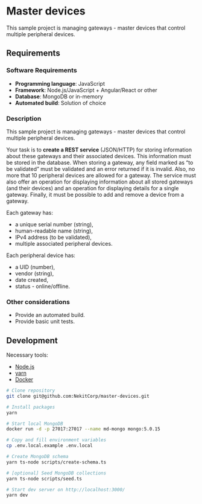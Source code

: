 # Master devices

This sample project is managing gateways - master devices that control multiple peripheral devices.

## Requirements

### Software Requirements

-   **Programming language**: JavaScript
-   **Framework**: Node.js/JavaScript + Angular/React or other
-   **Database**: MongoDB or in-memory
-   **Automated build**: Solution of choice

### Description

This sample project is managing gateways - master devices that control multiple peripheral
devices.

Your task is to **create a REST service** (JSON/HTTP) for storing information about these gateways and their associated devices. This information must be stored in the database. When storing a gateway, any field marked as “to be validated” must be validated and an error returned if it is invalid. Also, no more that 10 peripheral devices are allowed for a gateway. The service must also offer an operation for displaying information about all stored gateways (and their devices) and an operation for displaying details for a single gateway. Finally, it must be possible to add and remove a device from a gateway.

Each gateway has:

-   a unique serial number (string),
-   human-readable name (string),
-   IPv4 address (to be validated),
-   multiple associated peripheral devices.

Each peripheral device has:

-   a UID (number),
-   vendor (string),
-   date created,
-   status - online/offline.

### Other considerations

-   Provide an automated build.
-   Provide basic unit tests.

## Development

Necessary tools:

-   [Node.js](https://nodejs.org/en)
-   [yarn](https://yarnpkg.com/)
-   [Docker](https://www.docker.com/)

```sh
# Clone repository
git clone git@github.com:NekitCorp/master-devices.git

# Install packages
yarn

# Start local MongoDB
docker run -d -p 27017:27017 --name md-mongo mongo:5.0.15

# Copy and fill environment variables
cp .env.local.example .env.local

# Create MongoDB schema
yarn ts-node scripts/create-schema.ts

# [optional] Seed MongoDB collections
yarn ts-node scripts/seed.ts

# Start dev server on http://localhost:3000/
yarn dev
```
